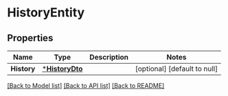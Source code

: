 # HistoryEntity

## Properties
Name | Type | Description | Notes
------------ | ------------- | ------------- | -------------
**History** | [***HistoryDto**](HistoryDTO.md) |  | [optional] [default to null]

[[Back to Model list]](../pkg/nifi/README.md#documentation-for-models) [[Back to API list]](../pkg/nifi/README.md#documentation-for-api-endpoints) [[Back to README]](../pkg/nifi/README.md)


